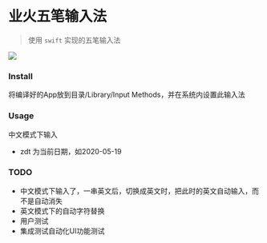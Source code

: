 # 业火五笔输入法

> 使用 `swift` 实现的五笔输入法


![](https://github.com/qwertyyb/FireWubi/workflows/CI/badge.svg)

### Install

将编译好的App放到目录/Library/Input Methods，并在系统内设置此输入法

### Usage
中文模式下输入
- zdt 为当前日期，如2020-05-19

### TODO
- 中文模式下输入了，一串英文后，切换成英文时，把此时的英文自动输入，而不是自动消失
- 英文模式下的自动字符替换
- 用户测试
- 集成测试自动化UI功能测试
